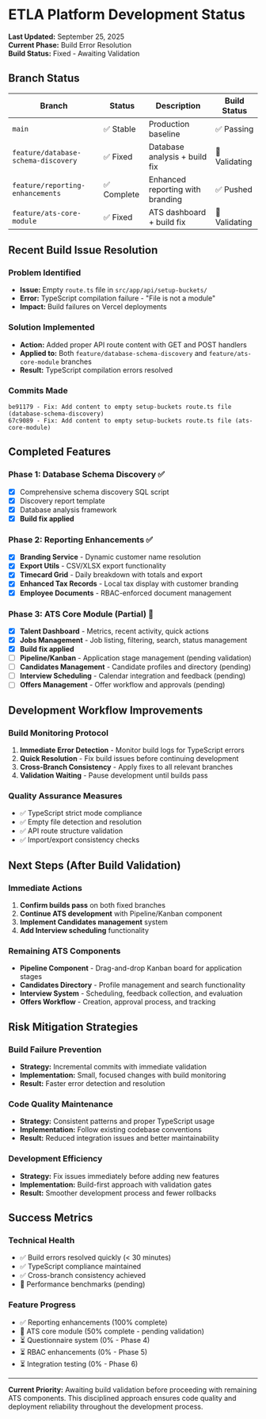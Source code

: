 # ETLA Platform Development Status

**Last Updated:** September 25, 2025  
**Current Phase:** Build Error Resolution  
**Build Status:** Fixed - Awaiting Validation

## Branch Status

| Branch | Status | Description | Build Status |
|--------|--------|-------------|--------------|
| `main` | ✅ Stable | Production baseline | ✅ Passing |
| `feature/database-schema-discovery` | ✅ Fixed | Database analysis + build fix | 🔄 Validating |
| `feature/reporting-enhancements` | ✅ Complete | Enhanced reporting with branding | ✅ Pushed |
| `feature/ats-core-module` | ✅ Fixed | ATS dashboard + build fix | 🔄 Validating |

## Recent Build Issue Resolution

### Problem Identified
- **Issue:** Empty `route.ts` file in `src/app/api/setup-buckets/`
- **Error:** TypeScript compilation failure - "File is not a module"
- **Impact:** Build failures on Vercel deployments

### Solution Implemented
- **Action:** Added proper API route content with GET and POST handlers
- **Applied to:** Both `feature/database-schema-discovery` and `feature/ats-core-module` branches
- **Result:** TypeScript compilation errors resolved

### Commits Made
```
be91179 - Fix: Add content to empty setup-buckets route.ts file (database-schema-discovery)
67c9089 - Fix: Add content to empty setup-buckets route.ts file (ats-core-module)
```

## Completed Features

### Phase 1: Database Schema Discovery ✅
- [x] Comprehensive schema discovery SQL script
- [x] Discovery report template
- [x] Database analysis framework
- [x] **Build fix applied**

### Phase 2: Reporting Enhancements ✅
- [x] **Branding Service** - Dynamic customer name resolution
- [x] **Export Utils** - CSV/XLSX export functionality
- [x] **Timecard Grid** - Daily breakdown with totals and export
- [x] **Enhanced Tax Records** - Local tax display with customer branding
- [x] **Employee Documents** - RBAC-enforced document management

### Phase 3: ATS Core Module (Partial) 🔄
- [x] **Talent Dashboard** - Metrics, recent activity, quick actions
- [x] **Jobs Management** - Job listing, filtering, search, status management
- [x] **Build fix applied**
- [ ] **Pipeline/Kanban** - Application stage management (pending validation)
- [ ] **Candidates Management** - Candidate profiles and directory (pending)
- [ ] **Interview Scheduling** - Calendar integration and feedback (pending)
- [ ] **Offers Management** - Offer workflow and approvals (pending)

## Development Workflow Improvements

### Build Monitoring Protocol
1. **Immediate Error Detection** - Monitor build logs for TypeScript errors
2. **Quick Resolution** - Fix build issues before continuing development
3. **Cross-Branch Consistency** - Apply fixes to all relevant branches
4. **Validation Waiting** - Pause development until builds pass

### Quality Assurance Measures
- ✅ TypeScript strict mode compliance
- ✅ Empty file detection and resolution
- ✅ API route structure validation
- ✅ Import/export consistency checks

## Next Steps (After Build Validation)

### Immediate Actions
1. **Confirm builds pass** on both fixed branches
2. **Continue ATS development** with Pipeline/Kanban component
3. **Implement Candidates management** system
4. **Add Interview scheduling** functionality

### Remaining ATS Components
- **Pipeline Component** - Drag-and-drop Kanban board for application stages
- **Candidates Directory** - Profile management and search functionality
- **Interview System** - Scheduling, feedback collection, and evaluation
- **Offers Workflow** - Creation, approval process, and tracking

## Risk Mitigation Strategies

### Build Failure Prevention
- **Strategy:** Incremental commits with immediate validation
- **Implementation:** Small, focused changes with build monitoring
- **Result:** Faster error detection and resolution

### Code Quality Maintenance
- **Strategy:** Consistent patterns and proper TypeScript usage
- **Implementation:** Follow existing codebase conventions
- **Result:** Reduced integration issues and better maintainability

### Development Efficiency
- **Strategy:** Fix issues immediately before adding new features
- **Implementation:** Build-first approach with validation gates
- **Result:** Smoother development process and fewer rollbacks

## Success Metrics

### Technical Health
- ✅ Build errors resolved quickly (< 30 minutes)
- ✅ TypeScript compliance maintained
- ✅ Cross-branch consistency achieved
- 🔄 Performance benchmarks (pending)

### Feature Progress
- ✅ Reporting enhancements (100% complete)
- 🔄 ATS core module (50% complete - pending validation)
- ⏳ Questionnaire system (0% - Phase 4)
- ⏳ RBAC enhancements (0% - Phase 5)
- ⏳ Integration testing (0% - Phase 6)

---

**Current Priority:** Awaiting build validation before proceeding with remaining ATS components. This disciplined approach ensures code quality and deployment reliability throughout the development process.
